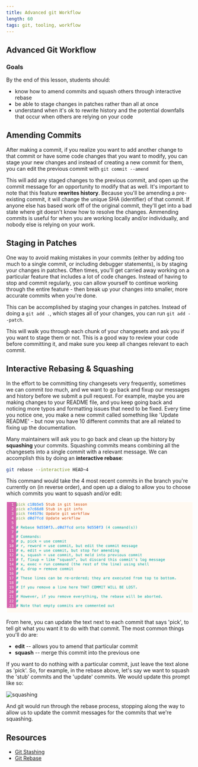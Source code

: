 ```yaml
---
title: Advanced git Workflow
length: 60
tags: git, tooling, workflow
---
```


## Advanced Git Workflow

### Goals

By the end of this lesson, students should:

* know how to amend commits and squash others through interactive rebase
* be able to stage changes in patches rather than all at once
* understand when it's ok to rewrite history and the potential downfalls that occur when others are relying on your code


## Amending Commits

After making a commit, if you realize you want to add another change to that commit or have some code changes that you want to modify, you can stage your new changes and instead of creating a new commit for them, you can edit the previous commit with `git commit --amend`

This will add any staged changes to the previous commit, and open up the commit message for an opportunity to modify that as well. It's important to note that this feature **rewrites history**. Because you'll be amending a pre-existing commit, it will change the unique SHA (identifier) of that commit. If anyone else has based work off of the original commit, they'll get into a bad state where git doesn't know how to resolve the changes. Ammending commits is useful for when you are working locally and/or individually, and nobody else is relying on your work.

## Staging in Patches

One way to avoid making mistakes in your commits (either by adding too much to a single commit, or including debugger statements), is by staging your changes in patches. Often times, you'll get carried away working on a particular feature that includes a lot of code changes. Instead of having to stop and commit regularly, you can allow yourself to continue working through the entire feature - then break up your changes into smaller, more accurate commits when you're done.

This can be accomplished by staging your changes in patches. Instead of doing a `git add .`, which stages all of your changes, you can run `git add --patch`. 

This will walk you through each chunk of your changesets and ask you if you want to stage them or not. This is a good way to review your code before committing it, and make sure you keep all changes relevant to each commit.

## Interactive Rebasing & Squashing

In the effort to be committing tiny changesets very frequently, sometimes we can commit *too* much, and we want to go back and fixup our messages and history before we submit a pull request. For example, maybe you are making changes to your README file, and you keep going back and noticing more typos and formatting issues that need to be fixed. Every time you notice one, you make a new commit called something like 'Update README' - but now you have 10 different commits that are all related to fixing up the documentation.

Many maintainers will ask you to go back and clean up the history by **squashing** your commits. Squashing commits means combining all the changesets into a single commit with a relevant message. We can accomplish this by doing an **interactive rebase**:

```bash
git rebase --interactive HEAD~4
```

This command would take the 4 most recent commits in the branch you're currently on (in reverse order), and open up a dialog to allow you to choose which commits you want to squash and/or edit:

![interactive rebase][interactive-rebase]


From here, you can update the text next to each commit that says 'pick', to tell git what you want it to do with that commit. The most common things you'll do are:

* **edit** -- allows you to amend that particular commit
* **squash** -- merge this commit into the previous one

If you want to do nothing with a particular commit, just leave the text alone as 'pick'. So, for example, in the rebase above, let's say we want to squash the 'stub' commits and the 'update' commits. We would update this prompt like so:

![squashing][squashing]

And git would run through the rebase process, stopping along the way to allow us to update the commit messages for the commits that we're squashing.


## Resources

* [Git Stashing](https://git-scm.com/docs/git-stash)
* [Git Rebase](https://git-scm.com/docs/git-rebase)


[interactive-rebase]: /assets/images/lessons/advanced-git/interactive-rebase.png
[squashing]: /assets/images/lessons/advanced-git/squashing.png
